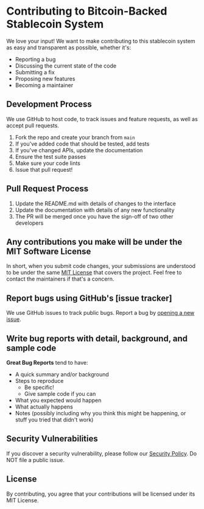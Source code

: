 # Contributing to Bitcoin-Backed Stablecoin System

We love your input! We want to make contributing to this stablecoin system as easy and transparent as possible, whether it's:

- Reporting a bug
- Discussing the current state of the code
- Submitting a fix
- Proposing new features
- Becoming a maintainer

## Development Process

We use GitHub to host code, to track issues and feature requests, as well as accept pull requests.

1. Fork the repo and create your branch from `main`
2. If you've added code that should be tested, add tests
3. If you've changed APIs, update the documentation
4. Ensure the test suite passes
5. Make sure your code lints
6. Issue that pull request!

## Pull Request Process

1. Update the README.md with details of changes to the interface
2. Update the documentation with details of any new functionality
3. The PR will be merged once you have the sign-off of two other developers

## Any contributions you make will be under the MIT Software License

In short, when you submit code changes, your submissions are understood to be under the same [MIT License](LICENSE) that covers the project. Feel free to contact the maintainers if that's a concern.

## Report bugs using GitHub's [issue tracker]

We use GitHub issues to track public bugs. Report a bug by [opening a new issue]().

## Write bug reports with detail, background, and sample code

**Great Bug Reports** tend to have:

- A quick summary and/or background
- Steps to reproduce
  - Be specific!
  - Give sample code if you can
- What you expected would happen
- What actually happens
- Notes (possibly including why you think this might be happening, or stuff you tried that didn't work)

## Security Vulnerabilities

If you discover a security vulnerability, please follow our [Security Policy](SECURITY.md). Do NOT file a public issue.

## License

By contributing, you agree that your contributions will be licensed under its MIT License.
